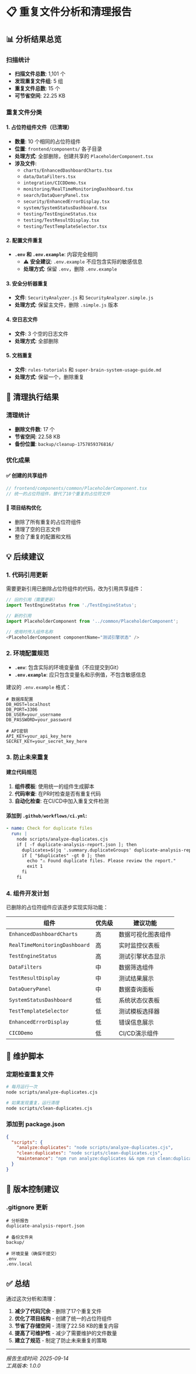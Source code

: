 # 📋 重复文件分析和清理报告

## 📊 分析结果总览

### 扫描统计
- **扫描文件总数**: 1,101 个
- **发现重复文件组**: 5 组
- **重复文件总数**: 15 个
- **可节省空间**: 22.25 KB

### 重复文件分类

#### 1. 占位符组件文件（已清理）
- **数量**: 10 个相同的占位符组件
- **位置**: `frontend/components/` 各子目录
- **处理方式**: 全部删除，创建共享的 `PlaceholderComponent.tsx`
- **涉及文件**:
  - `charts/EnhancedDashboardCharts.tsx`
  - `data/DataFilters.tsx`
  - `integration/CICDDemo.tsx`
  - `monitoring/RealTimeMonitoringDashboard.tsx`
  - `search/DataQueryPanel.tsx`
  - `security/EnhancedErrorDisplay.tsx`
  - `system/SystemStatusDashboard.tsx`
  - `testing/TestEngineStatus.tsx`
  - `testing/TestResultDisplay.tsx`
  - `testing/TestTemplateSelector.tsx`

#### 2. 配置文件重复
- **`.env` 和 `.env.example`**: 内容完全相同
  - ⚠️ **安全建议**: `.env.example` 不应包含实际的敏感信息
  - **处理方式**: 保留 `.env`，删除 `.env.example`

#### 3. 安全分析器重复
- **文件**: `SecurityAnalyzer.js` 和 `SecurityAnalyzer.simple.js`
- **处理方式**: 保留主文件，删除 `.simple.js` 版本

#### 4. 空日志文件
- **文件**: 3 个空的日志文件
- **处理方式**: 全部删除

#### 5. 文档重复
- **文件**: `rules-tutorials` 和 `super-brain-system-usage-guide.md`
- **处理方式**: 保留一个，删除重复

## 🧹 清理执行结果

### 清理统计
- **删除文件数**: 17 个
- **节省空间**: 22.58 KB
- **备份位置**: `backup/cleanup-1757859376816/`

### 优化成果

#### ✅ 创建的共享组件
```typescript
// frontend/components/common/PlaceholderComponent.tsx
// 统一的占位符组件，替代了10个重复的占位符文件
```

#### 📁 项目结构优化
- 删除了所有重复的占位符组件
- 清理了空的日志文件
- 整合了重复的配置和文档

## 💡 后续建议

### 1. 代码引用更新
需要更新引用已删除占位符组件的代码，改为引用共享组件：

```typescript
// 旧的引用（需要更新）
import TestEngineStatus from './TestEngineStatus';

// 新的引用
import PlaceholderComponent from '../common/PlaceholderComponent';

// 使用时传入组件名称
<PlaceholderComponent componentName="测试引擎状态" />
```

### 2. 环境配置规范
- **`.env`**: 包含实际的环境变量值（不应提交到Git）
- **`.env.example`**: 应只包含变量名和示例值，不包含敏感信息

建议的 `.env.example` 格式：
```env
# 数据库配置
DB_HOST=localhost
DB_PORT=3306
DB_USER=your_username
DB_PASSWORD=your_password

# API密钥
API_KEY=your_api_key_here
SECRET_KEY=your_secret_key_here
```

### 3. 防止未来重复

#### 建立代码规范
1. **组件模板**: 使用统一的组件生成脚本
2. **代码审查**: 在PR时检查是否有重复代码
3. **自动化检查**: 在CI/CD中加入重复文件检测

#### 添加到 `.github/workflows/ci.yml`:
```yaml
- name: Check for duplicate files
  run: |
    node scripts/analyze-duplicates.cjs
    if [ -f duplicate-analysis-report.json ]; then
      duplicates=$(jq '.summary.duplicateGroups' duplicate-analysis-report.json)
      if [ "$duplicates" -gt 0 ]; then
        echo "⚠️ Found duplicate files. Please review the report."
        exit 1
      fi
    fi
```

### 4. 组件开发计划
已删除的占位符组件应该逐步实现实际功能：

| 组件 | 优先级 | 建议功能 |
|------|--------|----------|
| `EnhancedDashboardCharts` | 高 | 数据可视化图表组件 |
| `RealTimeMonitoringDashboard` | 高 | 实时监控仪表板 |
| `TestEngineStatus` | 高 | 测试引擎状态显示 |
| `DataFilters` | 中 | 数据筛选组件 |
| `TestResultDisplay` | 中 | 测试结果展示 |
| `DataQueryPanel` | 中 | 数据查询面板 |
| `SystemStatusDashboard` | 低 | 系统状态仪表板 |
| `TestTemplateSelector` | 低 | 测试模板选择器 |
| `EnhancedErrorDisplay` | 低 | 错误信息展示 |
| `CICDDemo` | 低 | CI/CD演示组件 |

## 📝 维护脚本

### 定期检查重复文件
```bash
# 每月运行一次
node scripts/analyze-duplicates.cjs

# 如果发现重复，运行清理
node scripts/clean-duplicates.cjs
```

### 添加到 package.json
```json
{
  "scripts": {
    "analyze:duplicates": "node scripts/analyze-duplicates.cjs",
    "clean:duplicates": "node scripts/clean-duplicates.cjs",
    "maintenance": "npm run analyze:duplicates && npm run clean:duplicates"
  }
}
```

## 🔄 版本控制建议

### .gitignore 更新
```gitignore
# 分析报告
duplicate-analysis-report.json

# 备份文件夹
backup/

# 环境变量（确保不提交）
.env
.env.local
```

## ✅ 总结

通过这次分析和清理：
1. **减少了代码冗余** - 删除了17个重复文件
2. **优化了项目结构** - 创建了统一的占位符组件
3. **节省了存储空间** - 清理了22.58 KB的重复内容
4. **提高了可维护性** - 减少了需要维护的文件数量
5. **建立了规范** - 制定了防止未来重复的策略

---

*报告生成时间: 2025-09-14*  
*工具版本: 1.0.0*
